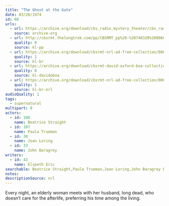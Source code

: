 ```yaml
---
title: "The Ghost at the Gate"
date: 03/20/1974
id: 60
urls: 
  - url: https://archive.org/download/cbs_radio_mystery_theater/cbs_radio_mystery_theater-0051-0100.zip/cbs_radio_mystery_theater-0051-0100%2Fcbsrmt_0060_the_ghost_at_the_gate.mp3
    source: archive-org
  - url: http://cbsrmt.thelongtrek.com/pp/CBSRMT_pp%20-%20740320%200060%20The%20Ghost%20at%20the%20Gate.mp3
    quality: 0
    source: kl-pp
  - url: https://archive.org/download/cbsrmt-nrl-ad-free-collection/0060%20740320%20The%20Ghost%20At%20The%20Gate%20-%20WOR%20(no%20ads).mp3
    quality: 1
    source: kl-br
  - url: https://archive.org/download/cbsrmt-david-oxford-boa-collection/CBSRMT-740320-0060-The-Ghost-at-the-Gate-(128-44)_KIXI-FM-{BoA}.mp3
    quality: 0
    source: kl-davidoboa
  - url: https://archive.org/download/cbsrmt-nrl-ad-free-collection/0060%20740320%20The%20Ghost%20At%20The%20Gate%20-%20WOR%20(no%20ads).mp3
    quality: 1
    source: kl-br-nrl
audioQuality: 1
tags: 
  - supernatural
multipart: 0
actors:  
  - id: 106
    name: Beatrice Straight  
  - id: 107
    name: Paula Trueman  
  - id: 30
    name: Joan Loring  
  - id: 33
    name: John Baragrey
writers:  
  - id: 43
    name: Elspeth Eric
searchable: Beatrice Straight,Paula Trueman,Joan Loring,John Baragrey Elspeth Eric
notes: 
descriptionSource: nrl
---
```

Every night, an elderly woman meets with her husband, long dead, who doesn’t care for the afterlife, preferring his time among the living.